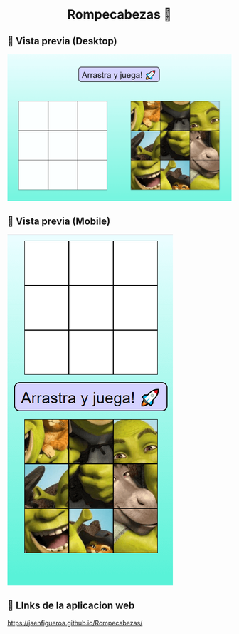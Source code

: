
# <div align="center">Rompecabezas 🚀</div> 

## 🔗 Vista previa (Desktop)

![App Screenshot](./assets/capturas/desktop.png)

## 🔗 Vista previa (Mobile)
![App Screenshot](./assets/capturas/mobile.png)

## 🔗 LInks de la aplicacion web

https://jaenfigueroa.github.io/Rompecabezas/

